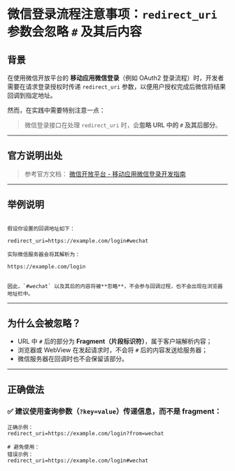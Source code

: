 # 微信登录流程注意事项：`redirect_uri` 参数会忽略 `#` 及其后内容

## 背景

在使用微信开放平台的 **移动应用微信登录**（例如 OAuth2 登录流程）时，开发者需要在请求登录授权时传递 `redirect_uri` 参数，以便用户授权完成后微信将结果回调到指定地址。

然而，在实践中需要特别注意一点：

> 微信登录接口在处理 `redirect_uri` 时，会**忽略 URL 中的 `#` 及其后部分**。

---

## 官方说明出处

> 参考官方文档：
> [微信开放平台 - 移动应用微信登录开发指南](https://developers.weixin.qq.com/doc/oplatform/Mobile_App/WeChat_Login/Development_Guide.html)

---

## 举例说明
```text

假设你设置的回调地址如下：

redirect_uri=https://example.com/login#wechat

实际微信服务器会将其解析为：

https://example.com/login


因此，`#wechat` 以及其后的内容将被**忽略**，不会参与回调过程，也不会出现在浏览器地址栏中。

```
---

## 为什么会被忽略？

- URL 中 `#` 后的部分为 **Fragment（片段标识符）**，属于客户端解析内容；
- 浏览器或 WebView 在发起请求时，不会将 `#` 后的内容发送给服务器；
- 微信服务器在回调时也不会保留该部分。

---

## 正确做法

### ✅ 建议使用查询参数（`?key=value`）传递信息，而不是 fragment：

```text
正确示例：
redirect_uri=https://example.com/login?from=wechat

# 避免使用：
错误示例：
redirect_uri=https://example.com/login#wechat

```
